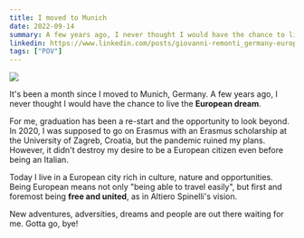 ```yaml
---
title: I moved to Munich
date: 2022-09-14
summary: A few years ago, I never thought I would have the chance to live the European dream.
linkedin: https://www.linkedin.com/posts/giovanni-remonti_germany-europeandream-europeancitizen-activity-6975719477657133056-e1iW
tags: ["POV"]
---
```


<div class="img-container">
    <img src="https://res.cloudinary.com/giospic/image/upload/f_auto,q_auto/v1662109187/images/moving-munich.webp" />
</div>

It's been a month since I moved to Munich, Germany. A few years ago, I never thought I would have the chance to live the **European dream**.

For me, graduation has been a re-start and the opportunity to look beyond. In 2020, I was supposed to go on Erasmus with an Erasmus scholarship at the University of Zagreb, Croatia, but the pandemic ruined my plans. However, it didn't destroy my desire to be a European citizen even before being an Italian.

Today I live in a European city rich in culture, nature and opportunities. Being European means not only "being able to travel easily", but first and foremost being **free and united**, as in Altiero Spinelli's vision.

New adventures, adversities, dreams and people are out there waiting for me. Gotta go, bye!